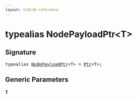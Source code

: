 ```yaml
---
layout: stdlib-reference
---
```


# typealias NodePayloadPtr\<T\>

## Signature

<pre>
<span class='code_keyword'>typealias</span> <a href="nodepayloadptr-04b.html" class="code_type">NodePayloadPtr</a>&lt;T&gt; = <a href="ptr-0/index.html" class="code_type">Ptr</a>&lt;T&gt;;
</pre>

## Generic Parameters

####  <a id="typeparam-T"></a>T

